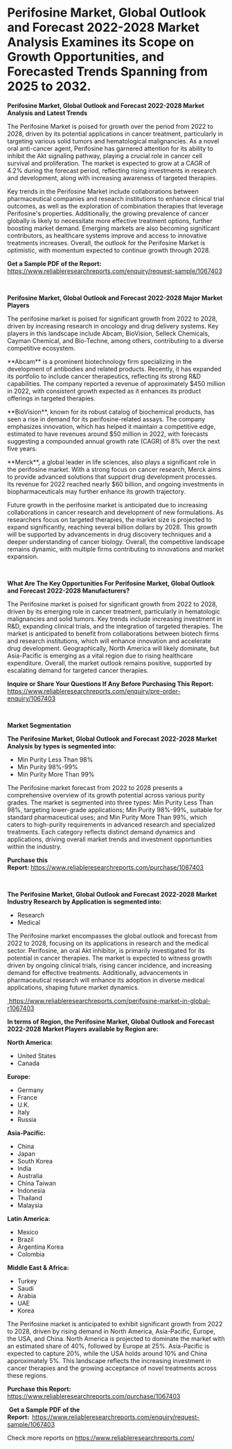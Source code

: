 <p><h1>Perifosine Market, Global Outlook and Forecast 2022-2028 Market Analysis Examines its Scope on Growth Opportunities, and Forecasted Trends Spanning from 2025 to 2032.</h1></p><p><strong>Perifosine Market, Global Outlook and Forecast 2022-2028 Market Analysis and Latest Trends</strong></p>
<p><p>The Perifosine Market is poised for growth over the period from 2022 to 2028, driven by its potential applications in cancer treatment, particularly in targeting various solid tumors and hematological malignancies. As a novel oral anti-cancer agent, Perifosine has garnered attention for its ability to inhibit the Akt signaling pathway, playing a crucial role in cancer cell survival and proliferation. The market is expected to grow at a CAGR of 4.2% during the forecast period, reflecting rising investments in research and development, along with increasing awareness of targeted therapies.</p><p>Key trends in the Perifosine Market include collaborations between pharmaceutical companies and research institutions to enhance clinical trial outcomes, as well as the exploration of combination therapies that leverage Perifosine's properties. Additionally, the growing prevalence of cancer globally is likely to necessitate more effective treatment options, further boosting market demand. Emerging markets are also becoming significant contributors, as healthcare systems improve and access to innovative treatments increases. Overall, the outlook for the Perifosine Market is optimistic, with momentum expected to continue growth through 2028.</p></p>
<p><strong>Get a Sample PDF of the Report:&nbsp;</strong> <a href="https://www.reliableresearchreports.com/enquiry/request-sample/1067403?utm_campaign=2246&utm_medium=2&utm_source=Github&utm_content=ia&utm_term=21032025&utm_id=perifosine-market-global-outlook-and-forecast-2022-2028">https://www.reliableresearchreports.com/enquiry/request-sample/1067403</a></p>
<p>&nbsp;</p>
<p><strong>Perifosine Market, Global Outlook and Forecast 2022-2028 Major Market Players</strong></p>
<p><p>The perifosine market is poised for significant growth from 2022 to 2028, driven by increasing research in oncology and drug delivery systems. Key players in this landscape include Abcam, BioVision, Selleck Chemicals, Cayman Chemical, and Bio-Techne, among others, contributing to a diverse competitive ecosystem.</p><p>**Abcam** is a prominent biotechnology firm specializing in the development of antibodies and related products. Recently, it has expanded its portfolio to include cancer therapeutics, reflecting its strong R&D capabilities. The company reported a revenue of approximately $450 million in 2022, with consistent growth expected as it enhances its product offerings in targeted therapies.</p><p>**BioVision**, known for its robust catalog of biochemical products, has seen a rise in demand for its perifosine-related assays. The company emphasizes innovation, which has helped it maintain a competitive edge, estimated to have revenues around $50 million in 2022, with forecasts suggesting a compounded annual growth rate (CAGR) of 8% over the next five years.</p><p>**Merck**, a global leader in life sciences, also plays a significant role in the perifosine market. With a strong focus on cancer research, Merck aims to provide advanced solutions that support drug development processes. Its revenue for 2022 reached nearly $60 billion, and ongoing investments in biopharmaceuticals may further enhance its growth trajectory.</p><p>Future growth in the perifosine market is anticipated due to increasing collaborations in cancer research and development of new formulations. As researchers focus on targeted therapies, the market size is projected to expand significantly, reaching several billion dollars by 2028. This growth will be supported by advancements in drug discovery techniques and a deeper understanding of cancer biology. Overall, the competitive landscape remains dynamic, with multiple firms contributing to innovations and market expansion.</p></p>
<p>&nbsp;</p>
<p><strong>What Are The Key Opportunities For Perifosine Market, Global Outlook and Forecast 2022-2028 Manufacturers?</strong></p>
<p><p>The Perifosine market is poised for significant growth from 2022 to 2028, driven by its emerging role in cancer treatment, particularly in hematologic malignancies and solid tumors. Key trends include increasing investment in R&D, expanding clinical trials, and the integration of targeted therapies. The market is anticipated to benefit from collaborations between biotech firms and research institutions, which will enhance innovation and accelerate drug development. Geographically, North America will likely dominate, but Asia-Pacific is emerging as a vital region due to rising healthcare expenditure. Overall, the market outlook remains positive, supported by escalating demand for targeted cancer therapies.</p></p>
<p><strong>Inquire or Share Your Questions If Any Before Purchasing This Report:</strong> <a href="https://www.reliableresearchreports.com/enquiry/pre-order-enquiry/1067403?utm_campaign=2246&utm_medium=2&utm_source=Github&utm_content=ia&utm_term=21032025&utm_id=perifosine-market-global-outlook-and-forecast-2022-2028">https://www.reliableresearchreports.com/enquiry/pre-order-enquiry/1067403</a></p>
<p>&nbsp;</p>
<p><strong>Market Segmentation</strong></p>
<p><strong>The Perifosine Market, Global Outlook and Forecast 2022-2028 Market Analysis by types is segmented into:</strong></p>
<p><ul><li>Min Purity Less Than 98%</li><li>Min Purity 98%-99%</li><li>Min Purity More Than 99%</li></ul></p>
<p><p>The Perifosine market forecast from 2022 to 2028 presents a comprehensive overview of its growth potential across various purity grades. The market is segmented into three types: Min Purity Less Than 98%, targeting lower-grade applications; Min Purity 98%-99%, suitable for standard pharmaceutical uses; and Min Purity More Than 99%, which caters to high-purity requirements in advanced research and specialized treatments. Each category reflects distinct demand dynamics and applications, driving overall market trends and investment opportunities within the industry.</p></p>
<p><strong>Purchase this Report:&nbsp;</strong><a href="https://www.reliableresearchreports.com/purchase/1067403?utm_campaign=2246&utm_medium=2&utm_source=Github&utm_content=ia&utm_term=21032025&utm_id=perifosine-market-global-outlook-and-forecast-2022-2028">https://www.reliableresearchreports.com/purchase/1067403</a></p>
<p>&nbsp;</p>
<p><strong>The Perifosine Market, Global Outlook and Forecast 2022-2028 Market Industry Research by Application is segmented into:</strong></p>
<p><ul><li>Research</li><li>Medical</li></ul></p>
<p><p>The Perifosine market encompasses the global outlook and forecast from 2022 to 2028, focusing on its applications in research and the medical sector. Perifosine, an oral Akt inhibitor, is primarily investigated for its potential in cancer therapies. The market is expected to witness growth driven by ongoing clinical trials, rising cancer incidence, and increasing demand for effective treatments. Additionally, advancements in pharmaceutical research will enhance its adoption in diverse medical applications, shaping future market dynamics.</p></p>
<p><a href="https://www.reliableresearchreports.com/perifosine-market-in-global-r1067403?utm_campaign=2246&utm_medium=2&utm_source=Github&utm_content=ia&utm_term=21032025&utm_id=perifosine-market-global-outlook-and-forecast-2022-2028">&nbsp;https://www.reliableresearchreports.com/perifosine-market-in-global-r1067403</a></p>
<p><strong>In terms of Region, the Perifosine Market, Global Outlook and Forecast 2022-2028 Market Players available by Region are:</strong></p>
<p>
    <p> <strong> North America: </strong>
        <ul>
            <li>United States</li>
            <li>Canada</li>
        </ul>
        </p> 
    <p> <strong> Europe: </strong>
        <ul>
            <li>Germany</li>
            <li>France</li>
            <li>U.K.</li>
            <li>Italy</li>
            <li>Russia</li>
        </ul>
        </p> 
    <p> <strong> Asia-Pacific: </strong>
        <ul>
            <li>China</li>
            <li>Japan</li>
            <li>South Korea</li>
            <li>India</li>
            <li>Australia</li>
            <li>China Taiwan</li>
            <li>Indonesia</li>
            <li>Thailand</li>
            <li>Malaysia</li>
        </ul>
        </p> 
    <p> <strong> Latin America: </strong>
        <ul>
            <li>Mexico</li>
            <li>Brazil</li>
            <li>Argentina Korea</li>
            <li>Colombia</li>
        </ul>
        </p> 
    <p> <strong> Middle East & Africa: </strong>
        <ul>
            <li>Turkey</li>
            <li>Saudi</li>
            <li>Arabia</li>
            <li>UAE</li>
            <li>Korea</li>
        </ul>
    </p>
    </p>
<p><p>The Perifosine market is anticipated to exhibit significant growth from 2022 to 2028, driven by rising demand in North America, Asia-Pacific, Europe, the USA, and China. North America is projected to dominate the market with an estimated share of 40%, followed by Europe at 25%. Asia-Pacific is expected to capture 20%, while the USA holds around 10% and China approximately 5%. This landscape reflects the increasing investment in cancer therapies and the growing acceptance of novel treatments across these regions.</p></p>
<p><strong>Purchase this Report: </strong><a href="https://www.reliableresearchreports.com/purchase/1067403?utm_campaign=2246&utm_medium=2&utm_source=Github&utm_content=ia&utm_term=21032025&utm_id=perifosine-market-global-outlook-and-forecast-2022-2028">https://www.reliableresearchreports.com/purchase/1067403</a></p>
<p>&nbsp;<strong>Get a Sample PDF of the Report:&nbsp;&nbsp;</strong><a href="https://www.reliableresearchreports.com/enquiry/request-sample/1067403?utm_campaign=2246&utm_medium=2&utm_source=Github&utm_content=ia&utm_term=21032025&utm_id=perifosine-market-global-outlook-and-forecast-2022-2028">https://www.reliableresearchreports.com/enquiry/request-sample/1067403</a></p>
<p><strong></strong></p>
<p>Check more reports on <a href="https://www.reliableresearchreports.com/?utm_campaign=2246&utm_medium=2&utm_source=Github&utm_content=ia&utm_term=21032025&utm_id=perifosine-market-global-outlook-and-forecast-2022-2028">https://www.reliableresearchreports.com/</a></p>